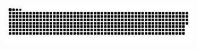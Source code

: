 <a href=#><img src="https://github.com/Yoursole1/Yoursole1/blob/output/github-contribution-grid-snake.svg"></a>
